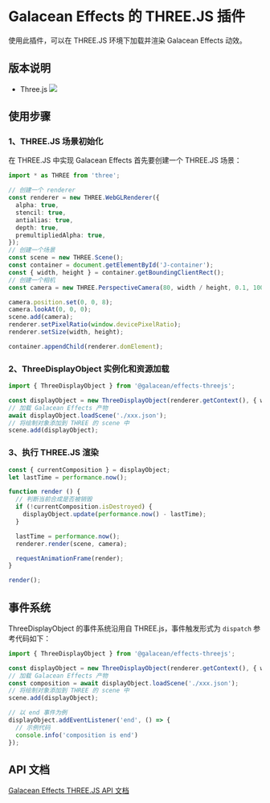 # Galacean Effects 的 THREE.JS 插件

使用此插件，可以在 THREE.JS 环境下加载并渲染 Galacean Effects 动效。

## 版本说明

- Three.js ![](https://img.shields.io/badge/npm-0.149.0-green.svg?style=flat-square)

## 使用步骤

### 1、THREE.JS 场景初始化

在 THREE.JS 中实现 Galacean Effects 首先要创建一个 THREE.JS 场景：

``` ts
import * as THREE from 'three';

// 创建一个 renderer
const renderer = new THREE.WebGLRenderer({
  alpha: true,
  stencil: true,
  antialias: true,
  depth: true,
  premultipliedAlpha: true,
});
// 创建一个场景
const scene = new THREE.Scene();
const container = document.getElementById('J-container');
const { width, height } = container.getBoundingClientRect();
// 创建一个相机
const camera = new THREE.PerspectiveCamera(80, width / height, 0.1, 1000);

camera.position.set(0, 0, 8);
camera.lookAt(0, 0, 0);
scene.add(camera);
renderer.setPixelRatio(window.devicePixelRatio);
renderer.setSize(width, height);

container.appendChild(renderer.domElement);
```

### 2、ThreeDisplayObject 实例化和资源加载

``` ts
import { ThreeDisplayObject } from '@galacean/effects-threejs';

const displayObject = new ThreeDisplayObject(renderer.getContext(), { width, height });
// 加载 Galacean Effects 产物
await displayObject.loadScene('./xxx.json');
// 将绘制对象添加到 THREE 的 scene 中
scene.add(displayObject);
```

### 3、执行 THREE.JS 渲染

``` ts
const { currentComposition } = displayObject;
let lastTime = performance.now();

function render () {
  // 判断当前合成是否被销毁
  if (!currentComposition.isDestroyed) {
    displayObject.update(performance.now() - lastTime);
  }

  lastTime = performance.now();
  renderer.render(scene, camera);

  requestAnimationFrame(render);
}

render();
```

## 事件系统

ThreeDisplayObject 的事件系统沿用自 THREE.js，事件触发形式为 `dispatch` 参考代码如下：

``` ts
import { ThreeDisplayObject } from '@galacean/effects-threejs';

const displayObject = new ThreeDisplayObject(renderer.getContext(), { width, height });
// 加载 Galacean Effects 产物
const composition = await displayObject.loadScene('./xxx.json');
// 将绘制对象添加到 THREE 的 scene 中
scene.add(displayObject);

// 以 end 事件为例
displayObject.addEventListener('end', () => {
  // 示例代码
  console.info('composition is end')
});
```

## API 文档

[Galacean Effects THREE.JS API 文档](https://www.galacean.com/effects/api/effects-threejs)
